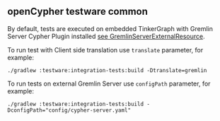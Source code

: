 ## openCypher testware common

By default, tests are executed on embedded TinkerGraph with Gremlin Server Cypher Plugin installed [see GremlinServerExternalResource](src/main/java/org/opencypher/gremlin/rules/GremlinServerExternalResource.java).

To run test with Client side translation use `translate` parameter, for example:

    ./gradlew :testware:integration-tests:build -Dtranslate=gremlin
    
To run tests on external Gremlin Server use `configPath` parameter, for example:    
    
    ./gradlew :testware:integration-tests:build -DconfigPath="config/cypher-server.yaml"
